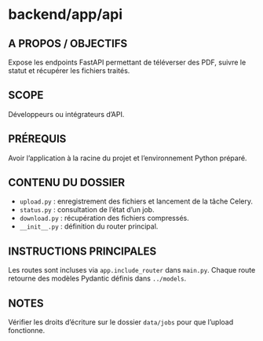 # backend/app/api

## A PROPOS / OBJECTIFS
Expose les endpoints FastAPI permettant de téléverser des PDF, suivre le statut et récupérer les fichiers traités.

## SCOPE
Développeurs ou intégrateurs d’API.

## PRÉREQUIS
Avoir l’application à la racine du projet et l’environnement Python préparé.

## CONTENU DU DOSSIER
- `upload.py` : enregistrement des fichiers et lancement de la tâche Celery.
- `status.py` : consultation de l’état d’un job.
- `download.py` : récupération des fichiers compressés.
- `__init__.py` : définition du router principal.
 
## INSTRUCTIONS PRINCIPALES
Les routes sont incluses via `app.include_router` dans `main.py`. Chaque route retourne des modèles Pydantic définis dans `../models`.

## NOTES
Vérifier les droits d’écriture sur le dossier `data/jobs` pour que l’upload fonctionne.


